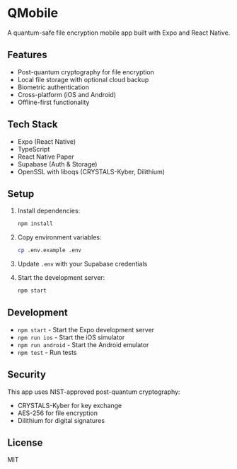 # QMobile

A quantum-safe file encryption mobile app built with Expo and React Native.

## Features

- Post-quantum cryptography for file encryption
- Local file storage with optional cloud backup
- Biometric authentication
- Cross-platform (iOS and Android)
- Offline-first functionality

## Tech Stack

- Expo (React Native)
- TypeScript
- React Native Paper
- Supabase (Auth & Storage)
- OpenSSL with liboqs (CRYSTALS-Kyber, Dilithium)

## Setup

1. Install dependencies:
   ```bash
   npm install
   ```

2. Copy environment variables:
   ```bash
   cp .env.example .env
   ```

3. Update `.env` with your Supabase credentials

4. Start the development server:
   ```bash
   npm start
   ```

## Development

- `npm start` - Start the Expo development server
- `npm run ios` - Start the iOS simulator
- `npm run android` - Start the Android emulator
- `npm test` - Run tests

## Security

This app uses NIST-approved post-quantum cryptography:
- CRYSTALS-Kyber for key exchange
- AES-256 for file encryption
- Dilithium for digital signatures

## License

MIT
